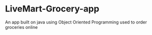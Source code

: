 # LiveMart-Grocery-app
An app built on java using Object Oriented Programming used to order groceries online
